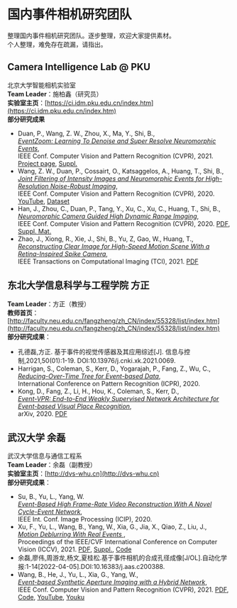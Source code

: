 # 国内事件相机研究团队
整理国内事件相机研究团队。逐步整理，欢迎大家提供素材。  
个人整理，难免存在疏漏，请指出。


## Camera Intelligence Lab @ PKU
北京大学智能相机实验室  
**Team Leader**：施柏鑫（研究员）  
**实验室主页**：[https://ci.idm.pku.edu.cn/index.htm](https://ci.idm.pku.edu.cn/index.htm)  
**部分研究成果**
- <a name="Duan21cvpr"></a>Duan, P., Wang, Z. W., Zhou, X., Ma, Y., Shi, B.,  
*[EventZoom: Learning To Denoise and Super Resolve Neuromorphic Events](https://openaccess.thecvf.com/content/CVPR2021/papers/Duan_EventZoom_Learning_To_Denoise_and_Super_Resolve_Neuromorphic_Events_CVPR_2021_paper.pdf)*,  
IEEE Conf. Computer Vision and Pattern Recognition (CVPR), 2021. [Project page](https://sites.google.com/view/EventZoom), [Suppl.](https://openaccess.thecvf.com/content/CVPR2021/supplemental/Duan_EventZoom_Learning_To_CVPR_2021_supplemental.zip)
- <a name="Wang20cvpr-gef"></a>Wang, Z. W., Duan, P., Cossairt, O., Katsaggelos, A., Huang, T., Shi, B.,  
*[Joint Filtering of Intensity Images and Neuromorphic Events for High-Resolution Noise-Robust Imaging](https://compphotolab.northwestern.edu/wordpress/wp-content/uploads/2020/04/cvpr2020-gef-compressed.pdf)*,  
IEEE Conf. Computer Vision and Pattern Recognition (CVPR), 2020. [YouTube](https://youtu.be/JpJFBZ97KX0), [Dataset](https://sites.google.com/view/guided-event-filtering)  
- <a name="Han20cvpr"></a>Han, J., Zhou, C., Duan, P., Tang, Y., Xu, C., Xu, C., Huang, T., Shi, B.,  
*[Neuromorphic Camera Guided High Dynamic Range Imaging](http://openaccess.thecvf.com/content_CVPR_2020/html/Han_Neuromorphic_Camera_Guided_High_Dynamic_Range_Imaging_CVPR_2020_paper.html)*,  
IEEE Conf. Computer Vision and Pattern Recognition (CVPR), 2020. [PDF](http://openaccess.thecvf.com/content_CVPR_2020/papers/Han_Neuromorphic_Camera_Guided_High_Dynamic_Range_Imaging_CVPR_2020_paper.pdf), [Suppl. Mat.](http://openaccess.thecvf.com/content_CVPR_2020/supplemental/Han_Neuromorphic_Camera_Guided_CVPR_2020_supplemental.pdf)
- <a name="ZhaoTCI21"></a>Zhao, J., Xiong, R., Xie, J., Shi, B., Yu, Z, Gao,  W., Huang, T.,  
*[Reconstructing Clear Image for High-Speed Motion Scene With a Retina-Inspired Spike Camera](https://ieeexplore.ieee.org/abstract/document/9655493)*,  
 IEEE Transactions on Computational Imaging (TCI), 2021. [PDF](https://ci.idm.pku.edu.cn/Duan_TPAMI21.pdf)
 
 
## 东北大学信息科学与工程学院  方正
**Team Leader**：方正（教授）  
**教师首页**： [http://faculty.neu.edu.cn/fangzheng/zh_CN/index/55328/list/index.htm](http://faculty.neu.edu.cn/fangzheng/zh_CN/index/55328/list/index.htm)  
**部分研究成果**：  
- <a name="Kong21Survey"></a> 孔德磊,方正. 基于事件的视觉传感器及其应用综述[J]. 信息与控制,2021,50(01):1-19. DOI:10.13976/j.cnki.xk.2021.0069.  
- <a name="Harrigan20ICPR"></a> Harrigan, S., Coleman, S., Kerr, D., Yogarajah, P., Fang, Z., Wu, C.,  
*[Reducing-Over-Time Tree for Event-based Data](https://ieeexplore.ieee.org/abstract/document/9655493)*,  
International Conference on Pattern Recognition (ICPR), 2020.
- <a name="Kong20Arxiv"></a> Kong, D., Fang, Z., Li, H., Hou, K., Coleman, S., Kerr, D.,  
*[Event-VPR: End-to-End Weakly Supervised Network Architecture for Event-based Visual Place Recognition](https://arxiv.org/abs/2011.03290)*,  
arXiv, 2020. [PDF](https://arxiv.org/pdf/2011.03290)


## 武汉大学 余磊
武汉大学信息与通信工程系  
**Team Leader**：余磊（副教授）  
**实验室主页**：[http://dvs-whu.cn](http://dvs-whu.cn)  
**部分研究成果**：  
- <a name="Su20icip"></a>Su, B., Yu, L., Yang, W.  
*[Event-Based High Frame-Rate Video Reconstruction With A Novel Cycle-Event Network](https://doi.org/10.1109/ICIP40778.2020.9191114)*,  
IEEE Int. Conf. Image Processing (ICIP), 2020.  
- <a name="Xu21iccv"></a> Xu, F., Yu, L., Wang, B., Yang, W., Xia, G., Jia, X., Qiao, Z., Liu, J.,  
*[Motion Deblurring With Real Events ](https://doi.org/10.1109/ICIP40778.2020.9191114)*,  
Proceedings of the IEEE/CVF International Conference on Computer Vision (ICCV), 2021. [PDF](https://openaccess.thecvf.com/content/ICCV2021/papers/Xu_Motion_Deblurring_With_Real_Events_ICCV_2021_paper.pdf), [Suppl.](https://openaccess.thecvf.com/content/ICCV2021/supplemental/Xu_Motion_Deblurring_With_ICCV_2021_supplemental.pdf), [Code](https://github.com/xufangchn/Motion-Deblurring-with-Real-Events)
- <a name="Yu21AAS"></a> 余磊,廖伟,周游龙,杨文,夏桂松.基于事件相机的合成孔径成像[J/OL].自动化学报:1-14[2022-04-05].DOI:10.16383/j.aas.c200388.
- <a name="Zhang21CVPR"></a> Wang, B., He, J., Yu, L., Xia, G., Yang, W.,  
*[Event-based Synthetic Aperture Imaging with a Hybrid Network](https://openaccess.thecvf.com/content/CVPR2021/papers/Zhang_Event-Based_Synthetic_Aperture_Imaging_With_a_Hybrid_Network_CVPR_2021_paper.pdf)*,  
IEEE Conf. Computer Vision and Pattern Recognition (CVPR), 2021. 
[PDF](http://arxiv.org/abs/2103.02376), [Code](https://github.com/dvs-whu/E-SAI), [YouTube](https://youtu.be/vom7qcZ7t9Y), [Youku](https://v.youku.com/v_show/id_XNTE3MzczMzc2MA==.html)


